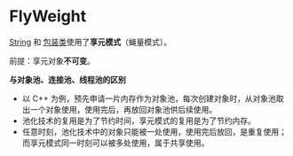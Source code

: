 # FlyWeight

[String](../../../java/grammar/data-types.md#string) 和 [包装类](../../../java/grammar/data-types.md#bao-zhuang-lei)使用了**享元模式**（蝇量模式）。

前提：享元对象**不可变**。

**与对象池、连接池、线程池的区别**

* 以 C++ 为例，预先申请一片内存作为对象池，每次创建对象时，从对象池取出一个对象使用，使用完后，再放回对象池供后续使用。
* 池化技术的复用是为了节约时间，享元模式的复用是为了节约内存。
* 任意时刻，池化技术中的对象只能被一处使用，使用完后放回，是重复使用；而享元模式同一时刻可以被多处使用，属于共享使用。

